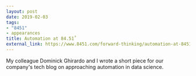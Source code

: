 ```yaml
---
layout: post
date: 2019-02-03
tags:
- "8451"
- appearances
title: Automation at 84.51˚
external_link: https://www.8451.com/forward-thinking/automation-at-8451
---
```


My colleague Dominick Ghirardo and I wrote a short piece for our company's tech blog on approaching automation in data science.
